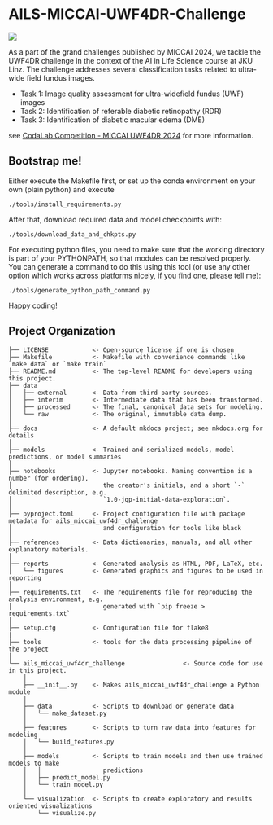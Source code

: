 # AILS-MICCAI-UWF4DR-Challenge

<a target="_blank" href="https://cookiecutter-data-science.drivendata.org/">
    <img src="https://img.shields.io/badge/CCDS-Project%20template-328F97?logo=cookiecutter" />
</a>

As a part of the grand challenges published by MICCAI 2024, we tackle the UWF4DR challenge in the context of the AI in 
Life Science course at JKU Linz. The challenge addresses several classification tasks related to ultra-wide field fundus images. 

* Task 1: Image quality assessment for ultra-widefield fundus (UWF) images
* Task 2: Identification of referable diabetic retinopathy (RDR) 
* Task 3: Identification of diabetic macular edema (DME)

see [CodaLab Competition - MICCAI UWF4DR 2024](https://codalab.lisn.upsaclay.fr/competitions/18605) for more information.

## Bootstrap me!

Either execute the Makefile first, or set up the conda environment on your own (plain python) and execute

```
./tools/install_requirements.py

```

After that, download required data and model checkpoints with:

```
./tools/download_data_and_chkpts.py

```

For executing python files, you need to make sure that the working directory is part of your PYTHONPATH, so that modules can be resolved properly. You can generate a command to do this using this tool (or use any other option which works across platforms nicely, if you find one, please tell me):

```
./tools/generate_python_path_command.py

```

Happy coding!

## Project Organization

```
├── LICENSE            <- Open-source license if one is chosen
├── Makefile           <- Makefile with convenience commands like `make data` or `make train`
├── README.md          <- The top-level README for developers using this project.
├── data
│   ├── external       <- Data from third party sources.
│   ├── interim        <- Intermediate data that has been transformed.
│   ├── processed      <- The final, canonical data sets for modeling.
│   └── raw            <- The original, immutable data dump.
│
├── docs               <- A default mkdocs project; see mkdocs.org for details
│
├── models             <- Trained and serialized models, model predictions, or model summaries
│
├── notebooks          <- Jupyter notebooks. Naming convention is a number (for ordering),
│                         the creator's initials, and a short `-` delimited description, e.g.
│                         `1.0-jqp-initial-data-exploration`.
│
├── pyproject.toml     <- Project configuration file with package metadata for ails_miccai_uwf4dr_challenge
│                         and configuration for tools like black
│
├── references         <- Data dictionaries, manuals, and all other explanatory materials.
│
├── reports            <- Generated analysis as HTML, PDF, LaTeX, etc.
│   └── figures        <- Generated graphics and figures to be used in reporting
│
├── requirements.txt   <- The requirements file for reproducing the analysis environment, e.g.
│                         generated with `pip freeze > requirements.txt`
│
├── setup.cfg          <- Configuration file for flake8
|
├── tools              <- tools for the data processing pipeline of the project
│
└── ails_miccai_uwf4dr_challenge                <- Source code for use in this project.
    │
    ├── __init__.py    <- Makes ails_miccai_uwf4dr_challenge a Python module
    │
    ├── data           <- Scripts to download or generate data
    │   └── make_dataset.py
    │
    ├── features       <- Scripts to turn raw data into features for modeling
    │   └── build_features.py
    │
    ├── models         <- Scripts to train models and then use trained models to make
    │   │                 predictions
    │   ├── predict_model.py
    │   └── train_model.py
    │
    └── visualization  <- Scripts to create exploratory and results oriented visualizations
        └── visualize.py
```
